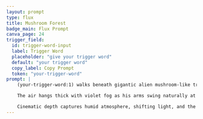 ```yaml
---
layout: prompt
type: flux
title: Mushroom Forest
badge_main: Flux Prompt
canva_page: 24
trigger_field:
  id: trigger-word-input
  label: Trigger Word
  placeholder: "give your trigger word"
  default: "your trigger word"
  copy_label: Copy Prompt
  token: "your-trigger-word"
prompt: |
    (your-trigger-word:1) walks beneath gigantic alien mushroom-like trees whose undersides glow in magenta and indigo, casting radial light patterns across his fitted dark blue shirt.

    The air hangs thick with violet fog as his arms swing naturally at his sides, hands fading into the mist-laden lower frame while bioluminescent spores drift through the 9:16 scene.

    Cinematic depth captures humid atmosphere, shifting light, and the sense of exploratory wonder within this hyperreal rainforest of luminous fungi.
---
```

